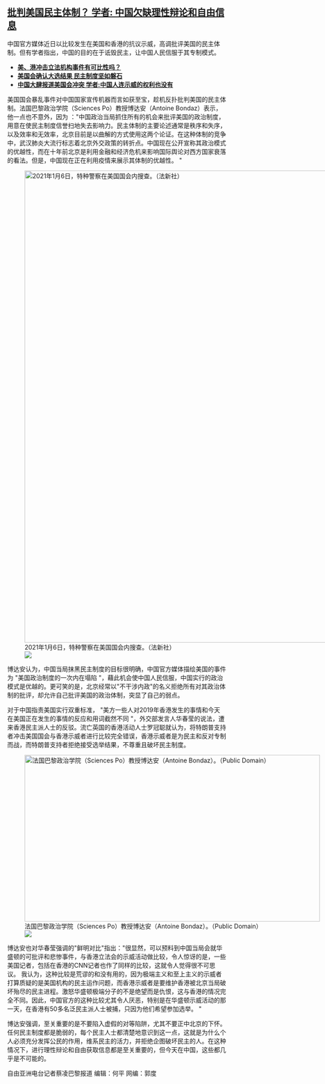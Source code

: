 <!--1610132400000-->
[批判美国民主体制？ 学者: 中国欠缺理性辩论和自由信息](https://www.rfa.org/mandarin/yataibaodao/junshiwaijiao/cl-01082021134552.html)
------

<p>中国官方媒体近日以比较发生在美国和香港的抗议示威，高调批评美国的民主体制。但有学者指出，中国的目的在于诋毁民主，让中国人民信服于其专制模式。</p><p></p><ul><li><strong><a href="https://www.rfa.org/mandarin/yataibaodao/zhengzhi/jt-01072021153452.html">美、港冲击立法机构事件有可比性吗？</a></strong></li><li><strong><a href="https://www.rfa.org/mandarin/yataibaodao/zhengzhi/wy-01072021150348.html">美国会确认大选结果 民主制度坚如磐石</a></strong></li><li><a href="https://www.rfa.org/mandarin/yataibaodao/meiti/ql2-01072021031141.html"><strong>中国大肆报道美国会冲突 学者:中国人连示威的权利也没有</strong></a></li></ul><p>美国国会暴乱事件对中国国家宣传机器而言如获至宝，趁机反扑批判美国的民主体制。法国巴黎政治学院（Sciences Po）教授博达安（Antoine Bondaz）表示，他一点也不意外，因为 ："中国政治当局抓住所有的机会来批评美国的政治制度，用意在使民主制度信誉扫地失去影响力。民主体制的主要论述通常是秩序和失序，以及效率和无效率，北京目前是以曲解的方式使用这两个论证。在这种体制的竞争中，武汉肺炎大流行标志着北京外交政策的转折点。中国现在公开宣称其政治模式的优越性，而在十年前北京是利用金融和经济危机来影响国际舆论对西方国家衰落的看法。但是，中国现在正在利用疫情来展示其体制的优越性。 "</p><p><figure class="image-richtext image-inline captioned" style="width:1928px;"><img alt="2021年1月6日，特种警察在美国国会内搜查。（法新社）" height="1085" src="https://www.rfa.org/mandarin/yataibaodao/junshiwaijiao/cl-01082021134552.html/000_8yb2z9.jpg/@@images/0d1f0454-93f4-4db2-8883-9124548fbf2b.jpeg" title="2" width="1928"/><figcaption class="image-caption">2021年1月6日，特种警察在美国国会内搜查。（法新社）</figcaption><small></small><div id="zoomattribute"><a data-caption="2021年1月6日，特种警察在美国国会内搜查。（法新社）" data-fancybox="" href="https://www.rfa.org/mandarin/yataibaodao/junshiwaijiao/cl-01082021134552.html/000_8yb2z9.jpg" id="single_image" title="2021年1月6日，特种警察在美国国会内搜查。（法新社）"><img src="/++plone++rfa-resources/img/icon-zoom.png"/></a></div></figure></p><p>博达安认为，中国当局抹黑民主制度的目标很明确，中国官方媒体描绘美国的事件为 "美国政治制度的一次内在塌陷 "，藉此机会使中国人民信服，中国实行的政治模式是优越的。更可笑的是，北京经常以"不干涉内政"的名义拒绝所有对其政治体制的批评，却允许自己批评美国的政治体制，突显了自己的弱点。</p><p>对于中国指责美国实行双重标准， "美方一些人对2019年香港发生的事情和今天在美国正在发生的事情的反应和用词截然不同 "，外交部发言人华春莹的说法，遭来香港民主派人士的反驳。流亡英国的香港活动人士罗冠聪就认为，将特朗普支持者冲击美国国会与香港示威者进行比较完全错误，香港示威者是为民主和反对专制而战，而特朗普支持者拒绝接受选举结果，不尊重且破坏民主制度。</p><p><figure class="image-richtext image-inline captioned" style="width:680px;"><img alt="法国巴黎政治学院（Sciences Po）教授博达安（Antoine Bondaz）。（Public Domain）" height="383" src="https://www.rfa.org/mandarin/yataibaodao/junshiwaijiao/cl-01082021134552.html/image.jpg/@@images/0cac3fc5-443b-43bf-a421-cba4b6d81f4a.jpeg" title="3" width="680"/><figcaption class="image-caption">法国巴黎政治学院（Sciences Po）教授博达安（Antoine Bondaz）。（Public Domain）</figcaption><small></small><div id="zoomattribute"><a data-caption="法国巴黎政治学院（Sciences Po）教授博达安（Antoine Bondaz）。（Public Domain）" data-fancybox="" href="https://www.rfa.org/mandarin/yataibaodao/junshiwaijiao/cl-01082021134552.html/image.jpg" id="single_image" title="法国巴黎政治学院（Sciences Po）教授博达安（Antoine Bondaz）。（Public Domain）"><img src="/++plone++rfa-resources/img/icon-zoom.png"/></a></div></figure></p><p>博达安也对华春莹强调的"鲜明对比"指出："很显然，可以预料到中国当局会就华盛顿的可批评和悲惨事件，与香港立法会的示威活动做比较，令人惊讶的是，一些美国记者，包括在香港的CNN记者也作了同样的比较，这就令人觉得很不可思议。 我认为，这种比较是荒谬的和没有用的，因为极端主义和至上主义的示威者打算质疑的是美国机构的民主运作问题，而香港示威者是要维护香港被北京当局破坏殆尽的民主进程。激怒华盛顿极端分子的不是绝望而是仇恨，这与香港的情况完全不同。因此，中国官方的这种比较尤其令人厌恶，特别是在华盛顿示威活动的那一天，在香港有50多名泛民主派人士被捕，只因为他们希望参加选举。 "</p><p>博达安强调，至关重要的是不要陷入虚假的对等陷阱，尤其不要正中北京的下怀。任何民主制度都是脆弱的，每个民主人士都清楚地意识到这一点，这就是为什么个人必须充分发挥公民的作用，维系民主的活力，并拒绝企图破坏民主的人。在这种情况下，进行理性辩论和自由获取信息都是至关重要的，但今天在中国，这些都几乎是不可能的。</p><p>自由亚洲电台记者蔡凌巴黎报道 编辑：何平 网编：郭度</p><p></p>
